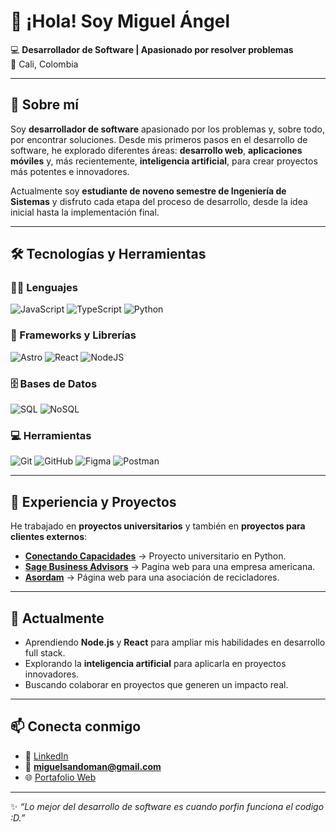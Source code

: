
# 👋 ¡Hola! Soy Miguel Ángel  

💻 **Desarrollador de Software | Apasionado por resolver problemas**  
📍 Cali, Colombia  

---

## 🚀 Sobre mí
Soy **desarrollador de software** apasionado por los problemas y, sobre todo, por encontrar soluciones. Desde mis primeros pasos en el desarrollo de software, he explorado diferentes áreas: **desarrollo web**, **aplicaciones móviles** y, más recientemente, **inteligencia artificial**, para crear proyectos más potentes e innovadores.  

Actualmente soy **estudiante de noveno semestre de Ingeniería de Sistemas** y disfruto cada etapa del proceso de desarrollo, desde la idea inicial hasta la implementación final.  

---

## 🛠️ Tecnologías y Herramientas

### 👨‍💻 Lenguajes
<p>
    <img alt="JavaScript" src="https://img.shields.io/badge/JavaScript-%23F7DF1E.svg?logo=javascript&logoColor=black">
    <img alt="TypeScript" src="https://img.shields.io/badge/TypeScript-%23007ACC.svg?logo=typescript&logoColor=white">
    <img alt="Python" src="https://img.shields.io/badge/Python-%2314354C.svg?logo=python&logoColor=white">
</p>

### 🧰 Frameworks y Librerías
<p>
    <img alt="Astro" src="https://img.shields.io/badge/Astro-FF5D01?style=flat&logo=astro&logoColor=white">
    <img alt="React" src="https://img.shields.io/badge/React-20232A?logo=react&logoColor=61DAFB">
    <img alt="NodeJS" src="https://img.shields.io/badge/Node.js-43853D?logo=node.js&logoColor=white">
</p>

### 🗄️ Bases de Datos
<p>
    <img alt="SQL" src="https://img.shields.io/badge/SQL-025E8C.svg?logo=mysql&logoColor=white">
    <img alt="NoSQL" src="https://img.shields.io/badge/NoSQL-%23013243.svg?logo=mongodb&logoColor=white">
</p>

### 💻 Herramientas
<p>
    <img alt="Git" src="https://img.shields.io/badge/Git-F05033.svg?logo=git&logoColor=white">
    <img alt="GitHub" src="https://img.shields.io/badge/GitHub-181717.svg?logo=github&logoColor=white">
    <img alt="Figma" src="https://img.shields.io/badge/Figma-F24E1E.svg?logo=figma&logoColor=white">
    <img alt="Postman" src="https://img.shields.io/badge/Postman-FF6C37?logo=postman&logoColor=white">
</p>

---

## 📌 Experiencia y Proyectos

He trabajado en **proyectos universitarios** y también en **proyectos para clientes externos**:

- [**Conectando Capacidades**](https://github.com/Miangel0/conectando-capacidades) → Proyecto universitario en Python.  
- [**Sage Business Advisors**](https://github.com/Miangel0/Sage-Business-Advisors) → Pagina web para una empresa americana.  
- [**Asordam**](https://github.com/Miangel0/asordam) → Página web para una asociación de recicladores.  

---

## 🌱 Actualmente
- Aprendiendo **Node.js** y **React** para ampliar mis habilidades en desarrollo full stack.
- Explorando la **inteligencia artificial** para aplicarla en proyectos innovadores.
- Buscando colaborar en proyectos que generen un impacto real.

---

## 📫 Conecta conmigo
- 💼 [LinkedIn](https://www.linkedin.com/in/miguel-angel-sandoval-manrique-15a773256/)  
- 📧 **miguelsandoman@gmail.com**  
- 🌐 [Portafolio Web](https://miguel-dev.netlify.app/)

---

✨ *“Lo mejor del desarrollo de software es cuando porfin funciona el codigo :D.”*
